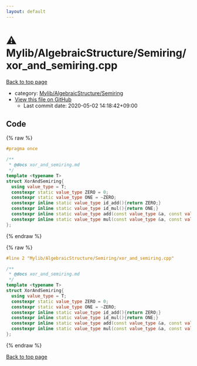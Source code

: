```yaml
---
layout: default
---
```


<!-- mathjax config similar to math.stackexchange -->
<script type="text/javascript" async
  src="https://cdnjs.cloudflare.com/ajax/libs/mathjax/2.7.5/MathJax.js?config=TeX-MML-AM_CHTML">
</script>
<script type="text/x-mathjax-config">
  MathJax.Hub.Config({
    TeX: { equationNumbers: { autoNumber: "AMS" }},
    tex2jax: {
      inlineMath: [ ['$','$'] ],
      processEscapes: true
    },
    "HTML-CSS": { matchFontHeight: false },
    displayAlign: "left",
    displayIndent: "2em"
  });
</script>

<script type="text/javascript" src="https://cdnjs.cloudflare.com/ajax/libs/jquery/3.4.1/jquery.min.js"></script>
<script src="https://cdn.jsdelivr.net/npm/jquery-balloon-js@1.1.2/jquery.balloon.min.js" integrity="sha256-ZEYs9VrgAeNuPvs15E39OsyOJaIkXEEt10fzxJ20+2I=" crossorigin="anonymous"></script>
<script type="text/javascript" src="../../../../assets/js/copy-button.js"></script>
<link rel="stylesheet" href="../../../../assets/css/copy-button.css" />


# :warning: Mylib/AlgebraicStructure/Semiring/xor_and_semiring.cpp

<a href="../../../../index.html">Back to top page</a>

* category: <a href="../../../../index.html#3df95940e092844fc072dd50b6844b29">Mylib/AlgebraicStructure/Semiring</a>
* <a href="{{ site.github.repository_url }}/blob/master/Mylib/AlgebraicStructure/Semiring/xor_and_semiring.cpp">View this file on GitHub</a>
    - Last commit date: 2020-05-02 14:18:42+09:00




## Code

<a id="unbundled"></a>
{% raw %}
```cpp
#pragma once

/**
 * @docs xor_and_semiring.md
 */
template <typename T>
struct XorAndSemiring{
  using value_type = T;
  constexpr static value_type ZERO = 0;
  constexpr static value_type ONE = ~ZERO;
  constexpr inline static value_type id_add(){return ZERO;}
  constexpr inline static value_type id_mul(){return ONE;}
  constexpr inline static value_type add(const value_type &a, const value_type &b){return a ^ b;}
  constexpr inline static value_type mul(const value_type &a, const value_type &b){return a & b;}
};


```
{% endraw %}

<a id="bundled"></a>
{% raw %}
```cpp
#line 2 "Mylib/AlgebraicStructure/Semiring/xor_and_semiring.cpp"

/**
 * @docs xor_and_semiring.md
 */
template <typename T>
struct XorAndSemiring{
  using value_type = T;
  constexpr static value_type ZERO = 0;
  constexpr static value_type ONE = ~ZERO;
  constexpr inline static value_type id_add(){return ZERO;}
  constexpr inline static value_type id_mul(){return ONE;}
  constexpr inline static value_type add(const value_type &a, const value_type &b){return a ^ b;}
  constexpr inline static value_type mul(const value_type &a, const value_type &b){return a & b;}
};


```
{% endraw %}

<a href="../../../../index.html">Back to top page</a>

